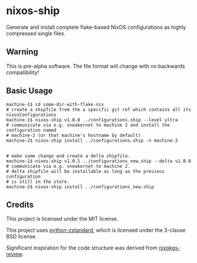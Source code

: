 # nixos-ship

Generate and install complete flake-based NixOS configurations as highly compressed single files.

## Warning

This is pre-alpha software. The file format will change with no backwards compatibility!

## Basic Usage
```
machine-1$ cd some-dir-with-flake-nix
# create a shipfile from the a specific git ref which contains all its nixosConfigurations
machine-1$ nixos-ship v1.0.0 ../configurations.ship --level ultra
# communicate via e.g. sneakernet to machine 2 and install the configuration named
# machine-2 (or that machine's hostname by default)
machine-2$ nixos-ship install ../configurations.ship -n machine-2


# make some change and create a delta shipfile.
machine-1$ nixos-ship v1.0.1 ../configurations_new.ship --delta v1.0.0
# communicate via e.g. sneakernet to machine 2.
# delta shipfile will be installable as long as the previous configuration
# is still in the store.
machine-2$ nixos-ship install ../configurations_new.ship
```

## Credits
This project is licensed under the MIT license.

This project uses [python-zstandard](https://github.com/indygreg/python-zstandard/), which is licensed under the 3-clause BSD license.

Significant inspiration for the code structure was derived from [nixpkgs-review](https://github.com/Mic92/nixpkgs-review).

